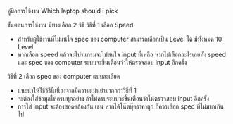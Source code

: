 คู่มือการใช้งาน Which laptop should i pick

ขั้นตอนการใช้งาน มีทางเลือก 2 วิธี
วิธีที่ 1 เลือก Speed
- สำหรับผู้ใช้งานที่ไม่แน่ใจ spec ของ computer สามารถเลือกเป็น Level ได้ มีทั้งหมด 10 Level
- หากเลือก speed แล้วจะโปรแกรมจะไม่สนใจ input ที่เหลือ
หากไม่เลือกอะไรเลยทั้ง speed และ spec ของ computer ระบบจะขึ้นเตือนว่าให้ตรวจสอบ input อีกครั้ง

วิธีที่ 2 เลือก spec ของ computer แบบละเอียด
- แนะนำให้ใช้วิธีนี้เนื่องจากมีความแม่นยำมากกว่าวิธีที่ 1
- จะต้องใส่ข้อมูลให้ครบทุกอย่าง ถ้าไม่ครบระบบจะขึ้นเตือนว่าให้ตรวจสอบ input อีกครั้ง
- การใส่ input จะต้องสอดคล้องกัน เช่น หากได้โน๊ตบุ๊คราคาถูก ก็ควรเลือก spec ที่ไม่มากเกินไป
